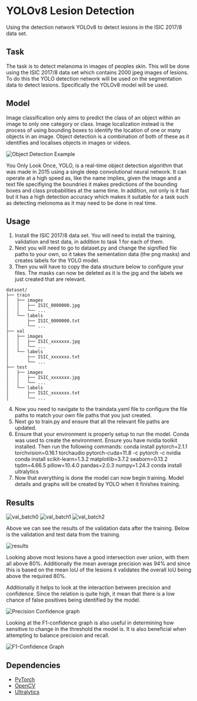 # YOLOv8 Lesion Detection

Using the detection network YOLOv8 to detect lesions in the ISIC 2017/8 data set.

## Task

The task is to detect melanoma in images of peoples skin. This will be done using the ISIC 
2017/8 data set which contains 2000 jpeg images of lesions. To do this the YOLO detection 
network will be used on the segmentation data to detect lesions. Specifically the YOLOv8 
model will be used.

## Model

Image classification only aims to predict the class of an object within an image to 
only one category or class. Image localization instead is the process of using bounding 
boxes to identify the location of one or many objects in an image. Object detection is a 
combination of both of these as it identifies and localises objects in images or videos. 

![Object Detection Example](readmeimages/ObjectDetection.PNG)

You Only Look Once, YOLO, is a real-time object detection algorithm that was made in 
2015 using a single deep convolutional neural network. It can operate at a high speed 
as, like the name implies, given the image and a text file specifiying the boundries 
it makes predictions of the bounding boxes and class probabilities at the same time. 
In addition, not only is it fast but it has a high detection accuracy which makes it 
suitable for a task such as detecting melonoma as it may need to be done in real time. 

## Usage

1. Install the ISIC 2017/8 data set. You will need to install the training, validation and test data, in addition to task 1 for each of them.
2. Next you will need to go to dataset.py and change the signified file paths to your own, so it takes the sementation data (the png masks) and creates labels for the YOLO model.
3. Then you will have to copy the data structure below to configure your files. The masks can now be deleted as it is the jpg and the labels we just created that are relevant. 
```
dataset/
├── train
│   ├── images
│   │   ├── ISIC_0000000.jpg
│   │   └── ...
│   └── labels
│       ├── ISIC_0000000.txt
│       └── ...
├── val
│   ├── images
│   │   ├── ISIC_xxxxxxx.jpg
│   │   └── ...
│   └── labels
│       ├── ISIC_xxxxxxx.txt
│       └── ...
├── test
│   ├── images
│   │   ├── ISIC_xxxxxxx.jpg
│   │   └── ...
│   └── labels
│       ├── ISIC_xxxxxxx.txt
│       └── ...
```
4. Now you need to navigate to the traindata.yaml file to configure the file paths to match your own file paths that you just created.
5. Next go to train.py and ensure that all the relevant file paths are updated. 
6. Ensure that your environment is properly setup to run the model. Conda was used to create the environment. Ensure you have nvidia toolkit installed. Then run the following commands:
conda install pytorch=2.1.1 torchvision=0.16.1 torchaudio pytorch-cuda=11.8 -c pytorch -c nvidia
conda install scikit-learn=1.3.2 matplotlib=3.7.2 seaborn=0.13.2 tqdm=4.66.5 pillow=10.4.0 pandas=2.0.3 numpy=1.24.3
conda install ultralytics
7. Now that everything is done the model can now begin training. Model details and graphs will be created by YOLO when it finishes training.

## Results

![val_batch0](readmeimages/val_batch0_pred.jpg)
![val_batch1](readmeimages/val_batch1_pred.jpg)
![val_batch2](readmeimages/val_batch2_pred.jpg)

Above we can see the results of the validation data after the training. Below is the validation and test data from the training.

![results](readmeimages/results.png)

Looking above most lesions have a good intersection over union, with them all above 80%. Additionally the mean average precision was 94% and since this is based 
on the mean IoU of the lesions it validates the overall IoU being above the required 80%. 

Additionally it helps to look at the interaction between precision and confidence. Since the relation is quite high, it mean that there is a low chance 
of false positives being identified by the model. 

![Precision Confidence graph](readmeimages/P_curve.png)

Looking at the F1-confidence graph is also useful in determining how sensitive to change in the threshold the model is. It is also beneficial when attempting 
to balance precision and recall. 

![F1-Confidence Graph](readmeimages/F1_curve.png)

## Dependencies

- [PyTorch](https://pytorch.org/) 
- [OpenCV](https://opencv.org/) 
- [Ultralytics](https://github.com/ultralytics/ultralytics) 
